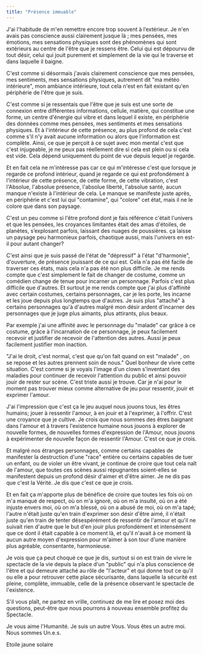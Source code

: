 ```yaml
---
title: "Présence immuable"
---
```

J'ai l'habitude de m'en remettre encore trop souvent à l’extérieur.
Je n'en avais pas conscience aussi clairement jusque là ; mes pensées, mes émotions, mes sensations physiques sont des phénomènes qui sont extérieurs au centre de l'être que je ressens être. Celui qui est dépourvu de tout désir, celui qui jouit purement et simplement de la vie qui le traverse et dans laquelle il baigne.

C'est comme si désormais j'avais clairement conscience que mes pensées, mes sentiments, mes sensations physiques, autrement dit "ma météo intérieure", mon ambiance intérieure, tout cela n'est en fait existant qu'en périphérie de l'être que je suis. 

C'est comme si je ressentais que l'être que je suis est une sorte de connexion entre différentes informations, cellule, matière, qui constitue une forme, un centre d'énergie qui vibre et dans lequel il existe, en périphérie des données comme mes pensées, mes sentiments et mes sensations physiques. Et à l'intérieur de cette présence, au plus profond de cela c'est comme s'il n'y avait aucune information ou alors que l'information est complète. Ainsi, ce que je perçoit à ce sujet avec mon mental c'est que c'est injugeable, je ne peux pas réellement dire si cela est plein ou si cela est vide. Cela dépend uniquement du point de vue depuis lequel je regarde.

Et en fait cela ne m'intéresse pas car ce qui m'intéresse c'est que lorsque je regarde ce profond intérieur, quand je regarde ce qui est profondément à l'intérieur de cette présence, de cette forme, de cette vibration, c'est l'Absolue, l'absolue présence, l'absolue liberté, l'absolue santé, aucun manque n'existe à l'intérieur de cela. Le manque se manifeste juste après, en périphérie et c'est lui qui "contamine", qui "colore" cet état, mais il ne le colore que dans son paysage.

C'est un peu comme si l'être profond dont je fais référence c'était l'univers et que les pensées, les croyances limitantes était des amas d'étoiles, de planètes, s’explosant parfois, laissant des nuages de poussières. ça laisse un paysage peu harmonieux parfois, chaotique aussi, mais l'univers en est-il pour autant changer?

C'est ainsi que je suis passé de l'état de "dépressif" à l'état "d'harmonie", d'ouverture, de présence jouissant de ce qui est. Cela n'a pas été facile de traverser ces états, mais cela n'a pas été non plus difficile. Je me rends compte que c'est simplement le fait de changer de costume, comme un comédien change de tenue pour incarner un personnage. Parfois c'est plus difficile que d'autres. Et surtout je me rends compte que j'ai plus d'affinité avec certain costumes, certains personnages, car je les porte, les incarne et les joue depuis plus longtemps que d'autres. Je suis plus "attaché" à certains personnages qu'à d'autres malgré mon désir ardent d'incarner des personnages que je juge plus aimants, plus attirants, plus beaux.

Par exemple j'ai une affinité avec le personnage du "malade" car grâce à ce costume, grâce à l'incarnation de ce personnage, je peux facilement recevoir et justifier de recevoir de l'attention des autres. Aussi je peux facilement justifier mon inaction. 

"J'ai le droit, c'est normal, c'est que qu'on fait quand on est "malade" , on se repose et les autres prennent soin de nous." Quel bonheur de vivre cette situation. C'est comme si je voyais l'image d'un clown s'inventant des maladies pour continuer de recevoir l'attention du public et ainsi pouvoir jouir de rester sur scène. C'est triste aussi je trouve. Car je n'ai pour le moment pas trouver mieux comme alternative de jeu pour ressentir, jouir et exprimer l'amour.

J'ai l'impression que c'est ça le jeu auquel nous jouons tous, les êtres humains; jouer à ressentir l'amour, à en jouir et à l'exprimer, à l'offrir. C'est une croyance que je cultive. Je crois que nous sommes des êtres baignant dans l'amour et à travers l'existence humaine nous jouons à explorer de nouvelle formes, de nouvelles formes d'expression de l'Amour, nous jouons à expérimenter de nouvelle façon de ressentir l'Amour. C'est ce que je crois.

Et malgré nos étranges personnages, comme certains capables de manifester la destruction d'une "race" entière ou certains capables de tuer un enfant, ou de violer un être vivant, je continue de croire que tout cela naît de l'amour, que toutes ces scènes aussi répugnantes soient-elles se manifestent depuis un profond désir d'aimer et d'être aimer.
Je ne dis pas que c'est la Vérité. Je dis que c'est ce que je crois.

Et en fait ça m'apporte plus de bénéfice de croire que toutes les fois où on m'a manqué de respect, où on m'a ignoré, où on m'a insulté, où on a été injuste envers moi, où on m'a blessé, où on a abusé de moi, où on m'a tapé; l'autre n'était juste qu'en train d'exprimer son désir d'être aimé, il n'était juste qu'en train de tenter désespérément de ressentir de l'amour et qu'il ne suivait rien d'autre que le but d'en jouir plus profondément et intensément que ce dont il était capable à ce moment là, et qu'il n'avait à ce moment là aucun autre moyen d'expression pour m'aimer à son tour d'une manière plus agréable, consentante, harmonieuse.

Je vois que ça peut choqué ce que je dis, surtout si on est train de vivre le spectacle de la vie depuis la place d'un "public" qui n'a plus conscience de l'être et qui demeure attaché au rôle de "l'acteur" et qui donne tout ce qu'il ou elle a pour retrouver cette place sécurisante, dans laquelle la sécurité est pleine, complète, immuable, celle de la présence observant le spectacle de l'existence.

S'il vous plaît, ne partez en vrille, continuez de me lire et posez moi des questions, peut-être que nous pourrons à nouveau ensemble profitez du Spectacle.

Je vous aime l'Humanité.
Je suis un autre Vous. Vous êtes un autre moi. Nous sommes Un.e.s.

Etoile jaune solaire